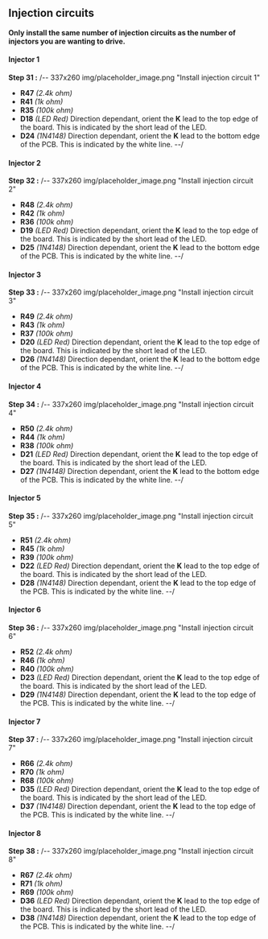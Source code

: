 ## Injection circuits

**Only install the same number of injection circuits as the number of injectors you are wanting to drive.**

#### Injector 1
**Step 31 :**
/-- 337x260 img/placeholder_image.png "Install injection circuit 1" 

- **R47**	*(2.4k ohm)*
- **R41**	*(1k ohm)*
- **R35**	*(100k ohm)*
- **D18**	*(LED Red)* Direction dependant, orient the **K** lead to the top edge of the board. This is indicated by the short lead of the LED.
- **D24**	*(1N4148)* Direction dependant, orient the **K** lead to the bottom edge of the PCB.  This is indicated by the white line.
--/

#### Injector 2
**Step 32 :**
/-- 337x260 img/placeholder_image.png "Install injection circuit 2"

- **R48**	*(2.4k ohm)*
- **R42**	*(1k ohm)*
- **R36**	*(100k ohm)*
- **D19**	*(LED Red)* Direction dependant, orient the **K** lead to the top edge of the board. This is indicated by the short lead of the LED.
- **D25**	*(1N4148)* Direction dependant, orient the **K** lead to the bottom edge of the PCB.  This is indicated by the white line.
--/
#### Injector 3
**Step 33 :**
/-- 337x260 img/placeholder_image.png "Install injection circuit 3"

- **R49**	*(2.4k ohm)*
- **R43**	*(1k ohm)*
- **R37**	*(100k ohm)*
- **D20**	*(LED Red)* Direction dependant, orient the **K** lead to the top edge of the board. This is indicated by the short lead of the LED.
- **D26**	*(1N4148)* Direction dependant, orient the **K** lead to the bottom edge of the PCB.  This is indicated by the white line.
--/

#### Injector 4
**Step 34 :**
/-- 337x260 img/placeholder_image.png "Install injection circuit 4"

- **R50**	*(2.4k ohm)*
- **R44**	*(1k ohm)*
- **R38**	*(100k ohm)*
- **D21**	*(LED Red)* Direction dependant, orient the **K** lead to the top edge of the board. This is indicated by the short lead of the LED.
- **D27**	*(1N4148)* Direction dependant, orient the **K** lead to the bottom edge of the PCB.  This is indicated by the white line.
--/

#### Injector 5
**Step 35 :**
/-- 337x260 img/placeholder_image.png "Install injection circuit 5"

- **R51**	*(2.4k ohm)*
- **R45**	*(1k ohm)*
- **R39**	*(100k ohm)*
- **D22**	*(LED Red)* Direction dependant, orient the **K** lead to the top edge of the board. This is indicated by the short lead of the LED.
- **D28**	*(1N4148)* Direction dependant, orient the **K** lead to the top edge of the PCB.  This is indicated by the white line.
--/

#### Injector 6
**Step 36 :**
/-- 337x260 img/placeholder_image.png "Install injection circuit 6"

- **R52**	*(2.4k ohm)*
- **R46**	*(1k ohm)*
- **R40**	*(100k ohm)*
- **D23**	*(LED Red)* Direction dependant, orient the **K** lead to the top edge of the board. This is indicated by the short lead of the LED.
- **D29**	*(1N4148)* Direction dependant, orient the **K** lead to the top edge of the PCB.  This is indicated by the white line.
--/

#### Injector 7
**Step 37 :**
/-- 337x260 img/placeholder_image.png "Install injection circuit 7"

- **R66**	*(2.4k ohm)*
- **R70**	*(1k ohm)*
- **R68**	*(100k ohm)*
- **D35**	*(LED Red)* Direction dependant, orient the **K** lead to the top edge of the board. This is indicated by the short lead of the LED.
- **D37**	*(1N4148)* Direction dependant, orient the **K** lead to the top edge of the PCB.  This is indicated by the white line.
--/

#### Injector 8
**Step 38 :**
/-- 337x260 img/placeholder_image.png "Install injection circuit 8"

- **R67**	*(2.4k ohm)*
- **R71**	*(1k ohm)*
- **R69**	*(100k ohm)*
- **D36**	*(LED Red)* Direction dependant, orient the **K** lead to the top edge of the board. This is indicated by the short lead of the LED.
- **D38**	*(1N4148)* Direction dependant, orient the **K** lead to the top edge of the PCB.  This is indicated by the white line.
--/
